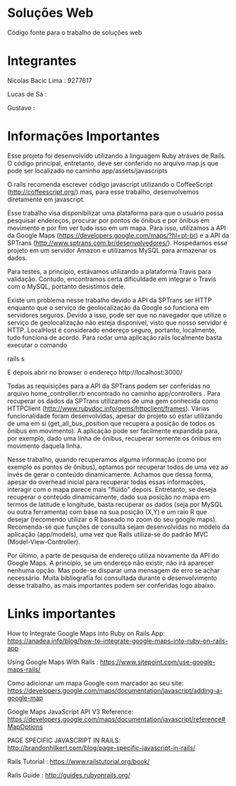 
# Soluções Web
Código fonte para o trabalho de soluções web 

# Integrantes
Nicolas Bacic Lima : 9277617

Lucas de Sá :

Gustavo : 

# Informações Importantes
Esse projeto foi desenvolvido utilizando a linguagem Ruby atráves de Rails. O código principal, entretanto, deve ser conferido no arquivo map.js que pode ser localizado no caminho app/assets/javascripts

O rails recomenda escrever código javascript utilizando o CoffeeScript (http://coffeescript.org/) mas, para esse trabalho, desenvolvemos diretamente em javascript.

Esse trabalho visa disponibilizar uma plataforma para que o usuário possa pesquisar endereços, procurar por pontos de ônibus e por ônibus em movimento e por fim ver tudo isso em um mapa. Para isso, utilizamos a API da Google Maps (https://developers.google.com/maps/?hl=pt-br) e a API da SPTrans (http://www.sptrans.com.br/desenvolvedores/). Hospedamos esse projeto em um servidor Amazon e utilizamos MySQL para armazenar os dados. 

Para testes, a princípio, estávamos utilizando a plataforma Travis para validação. Contudo, encontramos certa dificuldade em integrar o Travis com o MySQL, portanto desistimos dele.

Existe um problema nesse trabalho devido a API da SPTrans ser HTTP enquanto que o serviço de geolocalização da Google só funciona em servidores seguros. Devido a isso, pode ser que no navegador que utilize o serviço de geolocalização não esteja disponível, visto que nosso servidor é HTTP. LocalHost é considerado endereço seguro, portanto, localmente, tudo funciona de acordo. Para rodar uma aplicação rails localmente basta executar o comando

rails s

E depois abrir no browser o endereço http://localhost:3000/ 

Todas as requisições para a API da SPTrans podem ser conferidas no arquivo home_controller.rb encontrado no caminho app/controllers . Para recuperar os dados da SPTrans utilizamos de uma gem conhecida como HTTPClient (http://www.rubydoc.info/gems/httpclient/frames). Várias funcionalidade foram desenvolvidas, apesar do projeto só estar utilizando de uma em si (get_all_bus_position que recupera a posição de todos os ônibus em movimento). A aplicação pode ser facilmente expandida para, por exemplo, dado uma linha de ônibus, recuperar somente os ônibus em movimento daquela linha.

Nesse trabalho, quando recuperamos alguma informação (como por exemplo os pontos de ônibus), optamos por recuperar todos de uma vez ao invés de gerar o conteúdo dinamicamente. Achamos que dessa forma, apesar do overhead inicial para recuperar todas essas informações, interagir com o mapa parece mais "flúido" depois. Entretanto, se deseja recuperar o conteúdo dinamicamente, dado sua posição no mapa em termos de latitude e longitude, basta recuperar os dados (seja por MySQL ou outra ferramenta) com base na sua posição (X,Y) e um raio R que desejar (recomendo utilizar o R baseado no zoom do seu google maps). Recomenda-se que funções de consulta sejam desenvolvidas no modelo da aplicação (app/models), uma vez que Rails utiliza-se do padrão MVC (Model-View-Controller).

Por último, a parte de pesquisa de endereço utiliza novamente da API do Google Maps. A princípio, se um endereço não existir, não irá aparecer nenhuma opção. Mas pode-se disparar uma mensagem de erro se achar necessário. Muita bibliografia foi consultada durante o desenvolvimento desse trabalho, as mais importantes podem ser conferidas logo abaixo.

# Links importantes
How to Integrate Google Maps into Ruby on Rails App: https://anadea.info/blog/how-to-integrate-google-maps-into-ruby-on-rails-app

Using Google Maps With Rails : https://www.sitepoint.com/use-google-maps-rails/

Como adicionar um mapa Google com marcador ao seu site: https://developers.google.com/maps/documentation/javascript/adding-a-google-map

Google Maps JavaScript API V3 Reference: https://developers.google.com/maps/documentation/javascript/reference#MapOptions

PAGE SPECIFIC JAVASCRIPT IN RAILS: http://brandonhilkert.com/blog/page-specific-javascript-in-rails/

Rails Tutorial : https://www.railstutorial.org/book/

Rails Guide : http://guides.rubyonrails.org/

